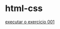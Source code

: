# html-css
 
<a href="https://nicolleteless.github.io/html-css/exercicios/ex001/index.html">executar o exercicio 001</a>